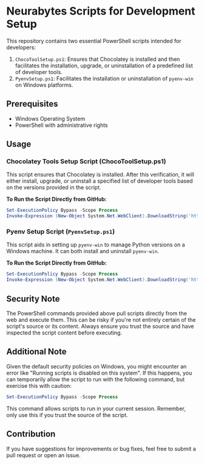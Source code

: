 # Neurabytes Scripts for Development Setup

This repository contains two essential PowerShell scripts intended for developers:

1. `ChocoToolSetup.ps1`: Ensures that Chocolatey is installed and then facilitates the installation, upgrade, or uninstallation of a predefined list of developer tools.
2. `PyenvSetup.ps1`: Facilitates the installation or uninstallation of `pyenv-win` on Windows platforms.

## Prerequisites

- Windows Operating System
- PowerShell with administrative rights

## Usage

### Chocolatey Tools Setup Script (ChocoToolSetup.ps1)

This script ensures that Chocolatey is installed. After this verification, it will either install, upgrade, or uninstall a specified list of developer tools based on the versions provided in the script.

**To Run the Script Directly from GitHub:**

```powershell
Set-ExecutionPolicy Bypass -Scope Process
Invoke-Expression (New-Object System.Net.WebClient).DownloadString('https://raw.githubusercontent.com/neurabytes/nb-local-setup/develop/bin/ChocoToolSetup.ps1')
```

### Pyenv Setup Script (`PyenvSetup.ps1`)

This script aids in setting up `pyenv-win` to manage Python versions on a Windows machine. It can both install and uninstall `pyenv-win`.

**To Run the Script Directly from GitHub:**

```powershell
Set-ExecutionPolicy Bypass -Scope Process
Invoke-Expression (New-Object System.Net.WebClient).DownloadString('https://raw.githubusercontent.com/neurabytes/nb-local-setup/develop/bin/PyenvSetup.ps1')
```

##  Security Note
The PowerShell commands provided above pull scripts directly from the web and execute them. This can be risky if you're not entirely certain of the script's source or its content. Always ensure you trust the source and have inspected the script content before executing.

##  Additional Note
Given the default security policies on Windows, you might encounter an error like "Running scripts is disabled on this system". If this happens, you can temporarily allow the script to run with the following command, but exercise this with caution:

```powershell
Set-ExecutionPolicy Bypass -Scope Process
```

This command allows scripts to run in your current session. Remember, only use this if you trust the source of the script.

## Contribution
If you have suggestions for improvements or bug fixes, feel free to submit a pull request or open an issue.



